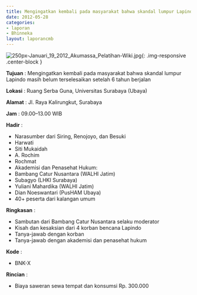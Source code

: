 ```yaml
---
title: Mengingatkan kembali pada masyarakat bahwa skandal lumpur Lapindo masih belum terselesaikan setelah 6 tahun berjalan
date: 2012-05-28
categories:
- laporan
- Bhinneka
layout: laporancmb
---
```

	
![250px-Januari_19_2012_Akumassa_Pelatihan-Wiki.jpg](/uploads/250px-Januari_19_2012_Akumassa_Pelatihan-Wiki.jpg){: .img-responsive .center-block }	
	
**Tujuan** :	Mengingatkan kembali pada masyarakat bahwa skandal lumpur Lapindo masih belum terselesaikan setelah 6 tahun berjalan
	
**Lokasi** :	Ruang Serba Guna, Universitas Surabaya (Ubaya)
	
**Alamat** : 	Jl. Raya Kalirungkut, Surabaya
	
**Jam** :	09.00–13.00 WIB
	
**Hadir** :	
*	Narasumber dari Siring, Renojoyo, dan Besuki
*	Harwati
*	Siti Mukaidah
*	A. Rochim
*	Rochmat
*	Akademisi dan Penasehat Hukum:
*	Bambang Catur Nusantara (WALHI Jatim)
*	Subagyo (LHKI Surabaya)
*	Yuliani Mahardika (WALHI Jatim)
*	Dian Noeswantari (PusHAM Ubaya)
*	40+ peserta dari kalangan umum

**Ringkasan** :	
*	Sambutan dari Bambang Catur Nusantara selaku moderator
*	Kisah dan kesaksian dari 4 korban bencana Lapindo
*	Tanya-jawab dengan korban
*	Tanya-jawab dengan akademisi dan penasehat hukum

**Kode** :
* BNK-X

**Rincian** :
* Biaya saweran sewa tempat dan konsumsi Rp. 300.000

